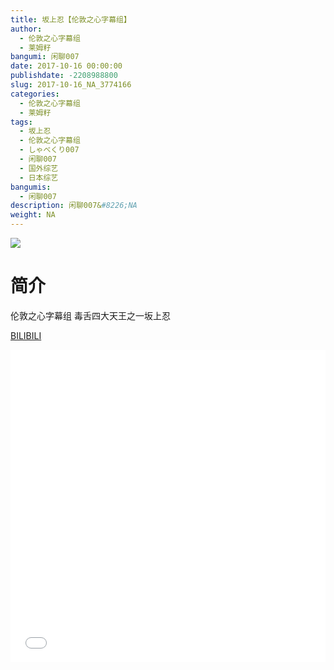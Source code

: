 ```yaml
---
title: 坂上忍【伦敦之心字幕组】
author: 
  - 伦敦之心字幕组
  - 莱姆籽
bangumi: 闲聊007
date: 2017-10-16 00:00:00
publishdate: -2208988800
slug: 2017-10-16_NA_3774166
categories: 
  - 伦敦之心字幕组
  - 莱姆籽
tags: 
  - 坂上忍
  - 伦敦之心字幕组
  - しゃべくり007
  - 闲聊007
  - 国外综艺
  - 日本综艺
bangumis: 
  - 闲聊007
description: 闲聊007&#8226;NA
weight: NA
---
```


![](https://i.imgur.com/EsZu5KY.jpg)

# 简介  
伦敦之心字幕组 毒舌四大天王之一坂上忍 

  [BILIBILI](https://www.bilibili.com/video/av3774166/)


  <iframe src="//www.bilibili.com/html/html5player.html?cid=6056133&aid=3774166" width="100%" height="500" frameborder="0" allowfullscreen="allowfullscreen"></iframe>
